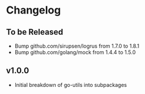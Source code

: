 # Changelog

## To be Released

* Bump github.com/sirupsen/logrus from 1.7.0 to 1.8.1
* Bump github.com/golang/mock from 1.4.4 to 1.5.0

## v1.0.0

* Initial breakdown of go-utils into subpackages
